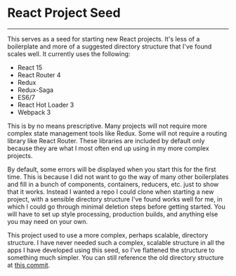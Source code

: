 # React Project Seed
----
This serves as a seed for starting new React projects. It's less of a boilerplate
and more of a suggested directory structure that I've found scales well. It currently
uses the following:

* React 15
* React Router 4
* Redux
* Redux-Saga
* ES6/7
* React Hot Loader 3
* Webpack 3

This is by no means prescriptive. Many projects will not require more complex state management tools like Redux. Some will not require a routing library like React Router. These libraries are included by default only because they are what I most often end up using in my more complex projects.

By default, some errors will be displayed when you start this for the first time. This is because I did not want to go the way of many other boilerplates and fill in a bunch of components, containers, reducers, etc. just to show that it works. Instead I wanted a repo I could clone when starting a new project, with a sensible directory structure I've found works well for me, in which I could go through minimal deletion steps before getting started. You will have to set up style processing, production builds, and anything else you may need on your own.

This project used to use a more complex, perhaps scalable, directory structure. I have never needed such a complex, scalable structure in all the apps I have developed using this seed, so I've flattened the structure to something much simpler. You can still reference the old directory structure at [this commit](https://github.com/andrewcoelho/react-seed/tree/4d29d680c425b4df12a7aed2880f2811e58921df/app).
